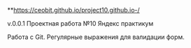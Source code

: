 **https://ceobit.github.io/project10.github.io-/

v.0.0.1
Проектная работа №10 Яндекс практикум

Работа с Git. Регулярные выражения для валидации форм.
